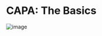 # CAPA: The Basics

![image](https://github.com/user-attachments/assets/09be62bd-cc3e-4b90-890c-ed2db148be40)


